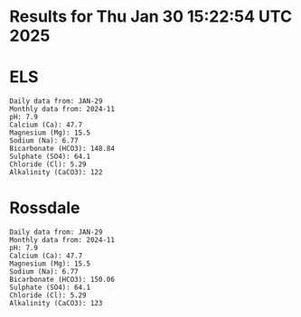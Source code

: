 # Results for Thu Jan 30 15:22:54 UTC 2025
# ELS
```
Daily data from: JAN-29
Monthly data from: 2024-11
pH: 7.9
Calcium (Ca): 47.7
Magnesium (Mg): 15.5
Sodium (Na): 6.77
Bicarbonate (HCO3): 148.84
Sulphate (SO4): 64.1
Chloride (Cl): 5.29
Alkalinity (CaCO3): 122
```
# Rossdale
```
Daily data from: JAN-29
Monthly data from: 2024-11
pH: 7.9
Calcium (Ca): 47.7
Magnesium (Mg): 15.5
Sodium (Na): 6.77
Bicarbonate (HCO3): 150.06
Sulphate (SO4): 64.1
Chloride (Cl): 5.29
Alkalinity (CaCO3): 123
```
